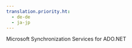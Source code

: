 ```yaml
---
translation.priority.ht: 
  - de-de
  - ja-jp
---
```

Microsoft Synchronization Services for ADO.NET